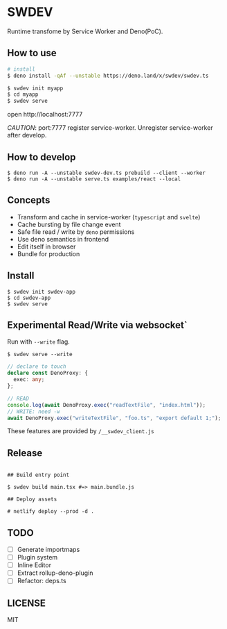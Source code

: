 # SWDEV

Runtime transfome by Service Worker and Deno(PoC).

## How to use

```bash
# install
$ deno install -qAf --unstable https://deno.land/x/swdev/swdev.ts

$ swdev init myapp
$ cd myapp
$ swdev serve
```

open http://localhost:7777

_CAUTION_: port:7777 register service-worker. Unregister service-worker after develop.

## How to develop

```
$ deno run -A --unstable swdev-dev.ts prebuild --client --worker
$ deno run -A --unstable serve.ts examples/react --local
```

## Concepts

- Transform and cache in service-worker (`typescript` and `svelte`)
- Cache bursting by file change event
- Safe file read / write by `deno` permissions
- Use deno semantics in frontend
- Edit itself in browser
- Bundle for production

## Install

```
$ swdev init swdev-app
$ cd swdev-app
$ swdev serve
```

## Experimental Read/Write via websocket`

Run with `--write` flag.

`$ swdev serve --write`

```ts
// declare to touch
declare const DenoProxy: {
  exec: any;
};

// READ
console.log(await DenoProxy.exec("readTextFile", "index.html"));
// WRITE: need -w
await DenoProxy.exec("writeTextFile", "foo.ts", "export default 1;");
```

These features are provided by `/__swdev_client.js`

## Release

```

## Build entry point

$ swdev build main.tsx #=> main.bundle.js

## Deploy assets

# netlify deploy --prod -d .

```

## TODO

- [ ] Generate importmaps
- [ ] Plugin system
- [ ] Inline Editor
- [ ] Extract rollup-deno-plugin
- [ ] Refactor: deps.ts

## LICENSE

MIT

```

```
